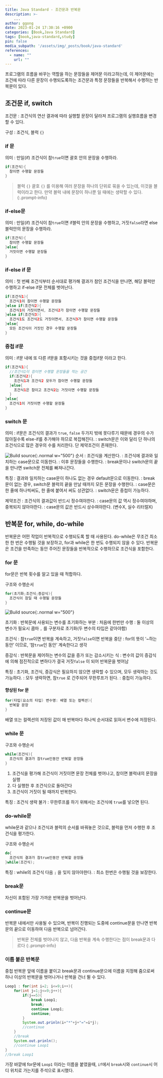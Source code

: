 ```yaml
---
title: Java Standard - 조건문과 반복문
description: >-
    ...
author: ggong
date: 2023-01-24 17:30:16 +0900
categories: [Book,Java Standard]
tags: [book,java-standard,study]
pin: false
media_subpath: '/assets/img/_posts/book/java-standard'
references:
  - name: ""
    url: ""
---
```





프로그램의 흐름을 바꾸는 역할을 하는 문장들을 제어문 이라고하는데, 이 제어문에는 조건에 따라 다른 문장이 수행되도록하는 조건문과 특정 문장들을 반복해서 수행하는 반복문이 있다.

## 조건문 if, switch

조건문
: 조건식의 연산 결과에 따라 실행할 문장이 달라져 프로그램의 실행흐름을 변경할 수 있다.

구성
: 조건식, 블럭 `{}`

### if 문

의미
: 만일(if) 조건식이 참`true`이면 괄호 안의 문장을 수행하라.

```java
if(조건식){
  참이면 수행할 문장들
}
```


> 블럭 `{}`
> 괄호 `{}` 를 이용해 여러 문장을 하나의 단위로 묶을 수 있는데, 이것을 블럭이라고 한다.
> 만약 블럭 내에 문장이 하나뿐 일 때에는 생략할 수 있다.
{:.prompt-info}

### if-else문

의미
: 만일(if) 조건식이 참`true`이면 if블럭 안의 문장을 수행하고, 거짓`false`라면 else블럭안의 문장을 수행하라.

```java
if(조건식){
  참이면 수행할 문장들
}else{
  거짓이면 수행할 문장들
}
```


### if-else if 문

의미
: 첫 번째 조건식부터 순서대로 평가해 결과가 참인 조건식을 만나면, 해당 블럭만 수행하고 if-else if문 전체를 벗어난다.

```java
if(조건식1){
  조건식1이 참이면 수행할 문장들
}else if(조건식2){
  조건식1이 거짓이면서, 조건식2가 참이면 수행할 문장들
}else if(조건식3){
  조건식1도 조건식2도 거짓이면서, 조건식3가 참이면 수행할 문장들
}else{
  모든 조건식이 거짓인 경우 수행할 문장들
}
```


### 중첩 if문

의미
: if문 내에 또 다른 if문을 포함시키는 것을 중첩if문 이라고 한다.

```java
if(조건식1){
  //조건식1이 참이면 수행할 문장들을 적는 공간
  if(조건식2){
    조건식1과 조건식2 모두가 참이면 수행할 문장들
  }else{
    조건식1은 참이고 조건식2는 거짓이면 수행할 문장들
  }
}else{
  조건식1이 거짓이면 수행할 문장들
}
```


### switch 문

의미
: if문은 조건식의 결과가 `true`, `false` 두가지 밖에 못다루기 때문에 경우의 수가 많아질수록 else-if를 추가해야 하므로 복잡해진다.
: switch문은 이와 달리 단 하나의 조건식으로 많은 경우의 수를 처리한다. 단 제약조건이 존재한다.

![Build source](4-1.png){:.normal w="500"}
순서
: 조건식을 계산한다.
: 조건식에 결과와 일치하는 case문으로 이동한다.
: 이후 문장들을 수행한다.
: break문이나 switch문의 끝을 만나면 switch문 전체를 빠져나간다.
  
특징
: 결과와 일치하는 case문이 하나도 없는 경우 default문으로 이동한다.
: break문이 없는 경우, switch문 블럭의 끝을 만날 때까지 모든 문장을 수행한다.
: case문은 한 줄에 하나씩써도, 한 줄에 붙여서 써도 상관없다.
: switch문은 중첩이 가능하다.

제약조건
: 조건식의 결과값이 반드시 정수여야한다.
: case문의 값 역시 정수여야하며, 중복되지 않아야한다.
: case문의 값은 반드시 상수여야한다. (변수X, 실수 리터럴X)


## 반복문 for, while, do-while

반복문은 어떤 작업이 반복적으로 수행되도록 할 때 사용된다.
do-while은 무조건 최소한 한 번은 수행될 것을 보장하고, for과 while은 한 번도 수행되지 않을 수 있다.
반복문은 조건을 만족하는 동안 주어진 문장들을 반복적으로 수행하므로 조건식을 포함한다.

### for 문

for문은 반복 횟수를 알고 있을 때 적합하다.

구조와 수행순서
```java
for(초기화;조건식;증감식){
  조건식이 참일 때 수행될 문장들
}
```
![Build source](4-2.png){:.normal w="500"}

초기화
: 반복문에 사용되는 변수를 초기화하는 부분
: 처음에 한번만 수행
: 둘 이상의 변수가 필요시 콤마 `,` 를 구분자로 초기화(두 변수의 타입은 같아야함)

조건식
: 참`true`이면 반복을 계속하고, 거짓`false`이면 반복을 중단
: for의 뜻이 ‘~하는 동안’ 이므로, ‘참`true`인 동안’ 계속한다고 생각

증감식
: 반복문을 제어하는 변수의 값을 증가 또는 감소시키는 식
: 변수의 값이 증감식에 의해 점진적으로 변하다가 결국 거짓`false` 이 되어 반복문을 벗어남

특징
: 초기화, 조건식, 증감식은 필요하지 않으면 생략할 수 있으며, 모두 생략하는 것도 가능하다.
: 모두 생략하면, 참`true` 로 간주되어 무한루프가 된다.
: 중첩이 가능하다.


#### 향상된 for 문

```java
for(타입(요소의 타입) 변수명: 배열 또는 컬렉션){
  반복할 문장
}
```

배열 또는 컬렉션의 저장된 값이 매 반복마다 하나씩 순서대로 읽혀서 변수에 저장된다.


### while 문

구조와 수행순서

```java
while(조건식){
  조건식의 결과가 참true인동안 반복할 문장들
}
```

1. 조건식을 평가해 조건식이 거짓이면 문장 전체를 벗어나고, 참이면 블럭내의 문장을 실행
2. 다 실행한 후 조건식으로 돌아간다
3. 조건식이 거짓이 될 때까지 반복한다.

특징
: 조건식 생략 불가
: 무한루프를 하기 위해서는 조건식에 `true`를 넣으면 된다.

### do-while문

while문과 같으나 조건식과 블럭의 순서를 바꿔놓은 것으로, 블럭을 먼저 수행한 후 조건식을 평가한다.

구조와 수행순서
```java
do{
  조건식의 결과가 참true인동안 반복할 문장들
}while(조건식);
```

특징
: while의 조건식 다음 `;` 을 잊지 않아야한다.
: 최소 한번은 수행될 것을 보장한다.

### break문

자신이 포함된 가장 가까운 반복문을 벗어난다.

### continue문

반복문 내에서만 사용될 수 있으며, 반복이 진행되는 도중에 continue문을 만나면 반복문의 끝으로 이동하여 다음 반복으로 넘어간다.

> 반복문 전체를 벗어나지 않고, 다음 반복을 계속 수행한다는 점이 break문과 다르다
{:.prompt-info}

### 이름 붙은 반복문

중첩 반복문 앞에 이름을 붙이고 break문과 continue문으에 이름을 지정해 줌으로써 하나 이상의 반복문을 벗어나거나 반복을 건너 뛸 수 있다.

```java
Loop1 : for(int i=2; i<=9;i++){
	for(int j=1;j<=9;j++){
		if(j==5){
			break Loop1;
			break;
			continue Loop1;
			continue;
		}
		System.out.prinln(i+"*"+j+"="=i*j);
		//continue
	}
	//break
	System.out.prinln();
	//continue Loop1
}
//break Loop1
```

가장 바깥에 for문에 `Loop1` 이라는 이름을 붙였을때, `if`에서 `break`시와 `continue`시 어디 위치로 가는지를 주석으로 표시했다.
